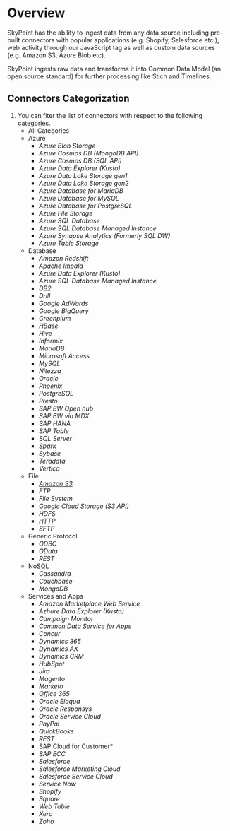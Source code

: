# Overview

SkyPoint has the ability to ingest data from any data source including pre-built connectors with popular applications (e.g. Shopify, Salesforce etc.), web activity through our JavaScript tag as well as custom data sources (e.g. Amazon S3, Azure Blob etc). 

SkyPoint ingests raw data and transforms it into Common Data Model (an open source standard) for further processing like Stich and Timelines. 

## Connectors Categorization
1. You can fiter the list of connectors with respect to the following categories.
      - All Categories
      - Azure
        - *Azure Blob Storage*
        - *Azure Cosmos DB (MongoDB API)*
        - *Azure Cosmos DB (SQL API)*
        - *Azure Data Explorer (Kusto)*
        - *Azure Data Lake Storage gen1*
        - *Azure Data Lake Storage gen2*
        - *Azure Database for MariaDB*
        - *Azure Database for MySQL*
        - *Azure Database for PostgreSQL*
        - *Azure File Storage*
        - *Azure SQL Database*
        - *Azure SQL Database Managed Instance*
        - *Azure Synapse Analytics (Formerly SQL DW)*
        - *Azure Table Storage*
      - Database
        - *Amazon Redshift*
        - *Apache Impala*
        - *Azure Data Explorer (Kusto)*
        - *Azure SQL Database Managed Instance*
        - *DB2*
        - *Drill*
        - *Google AdWords*
        - *Google BigQuery*
        - *Greenplum*
        - *HBase*
        - *Hive*
        - *Informix*
        - *MariaDB*
        - *Microsoft Access*
        - *MySQL*
        - *Nitezza*
        - *Oracle*
        - *Phoenix*
        - *PostgreSQL*
        - *Presto*
        - *SAP BW Open hub*
        - *SAP BW via MDX*
        - *SAP HANA*
        - *SAP Table*
        - *SQL Server*
        - *Spark*
        - *Sybase*
        - *Teradata*
        - *Vertica*
      - File
        - [*Amazon S3*](amazonsthree.md)
        - *FTP*
        - *File System*
        - *Google Cloud Storage (S3 API)*
        - *HDFS*
        - *HTTP*
        - *SFTP*
      - Generic Protocol
        - *ODBC*
        - *OData*
        - *REST*
      - NoSQL
        - *Cassandra*
        - *Couchbase*
        - *MongoDB*
      - Services and Apps
        - *Amazon Marketplace Web Service*
        - *Azhure Data Explorer (Kusto)*
        - *Campaign Monitor*
        - *Common Data Service for Apps*
        - *Concur*
        - *Dynamics 365*
        - *Dynamics AX*
        - *Dynamics CRM*
        - *HubSpot*
        - *Jira*
        - *Magento*
        - *Marketo*
        - *Office 365*
        - *Oracle Eloqua*
        - *Oracle Responsys*
        - *Oracle Service Cloud*
        - *PayPal*
        - *QuickBooks*
        - *REST*
        - SAP Cloud for Customer*
        - *SAP ECC*
        - *Salesforce*
        - *Salesforce Marketing Cloud*
        - *Salesforce Service Cloud*
        - *Service Now*
        - *Shopify*
        - *Square*
        - *Web Table*
        - *Xero*
        - *Zoho*
